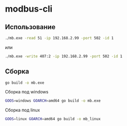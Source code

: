 # modbus-cli
## Использование
```cmd
./mb.exe -read 51 -ip 192.168.2.99 -port 502 -id 1
```
или
```cmd
./mb.exe -write 407:2 -ip 192.168.2.99 -port 502 -id 1
```
## Сборка
```cmd
go build -o mb.exe
```
Сборка под windows
```bash
GOOS=windows GOARCH=amd64 go build -o mb.exe
```
Сборка под linux
```bash
GOOS=linux GOARCH=amd64 go build -o mb_linux
```
